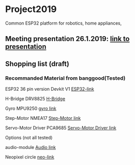 # Project2019
Common ESP32 platform for robotics, home appliances, 

## Meeting presentation 26.1.2019: [link to presentation]

[link to presentation]: https://microclub.ch/wp-content/uploads/2019/01/Project-2019.pdf

## Shopping list (draft)
### Recommanded Material from banggood(Tested)

ESP32 36 pin version Devkit V1 [ESP32-link]

[ESP32-link]: https://www.banggood.com/ESP32-Development-Board-WiFiBluetooth-Ultra-Low-Power-Consumption-Dual-Cores-ESP-32-ESP-32S-Board-p-1109512.html?rmmds=search&cur_warehouse=CN

H-Bridge DRV8825 [H-Bridge]

[H-Bridge]: https://www.banggood.com/3Pcs-3D-Printer-Stepstick-DRV8825-Stepper-Driver-Reprap-4-Layer-PCB-p-1052018.html?rmmds=search&cur_warehouse=CN

Gyro MPU9250 [gyro link]

[gyro link]: https://www.banggood.com/GY-91-MPU9250-BMP280-10DOF-Acceleration-Gyroscope-Compass-Nine-Shaft-Sensor-Module-p-1129541.html?rmmds=search&cur_warehouse=CN

Step-Motor NMEA17 [Step-Motor link]

[Step-Motor link]: https://www.banggood.com/Nema-17-42mm-12V-Hybrid-Two-Phase-Stepper-Motor-For-3D-Printer-p-1164619.html?rmmds=search&cur_warehouse=CN

Servo-Motor Driver PCA9685 [Servo-Motor Driver link]

[Servo-Motor Driver link]: https://www.banggood.com/Arduino-16-Road-PWMServoSteering-Gear-Drive-Plate-Controller-Robot-IIC-PCA9685-p-1263963.html?rmmds=search&cur_warehouse=CN

Options (not all tested)

audio-module [Audio link] 

[Audio link]: https://www.banggood.com/DFPlayer-Mini-MP3-Player-Module-For-Arduino-p-969191.html?rmmds=search&cur_warehouse=CN

Neopixel circle [neo-link]

[neo-link]: https://www.banggood.com/CJMCU-61-Bit-WS2812-5050-RGB-LED-Driver-Development-Board-p-1008123.html?rmmds=detail-left-hotproducts__8&cur_warehouse=CN
